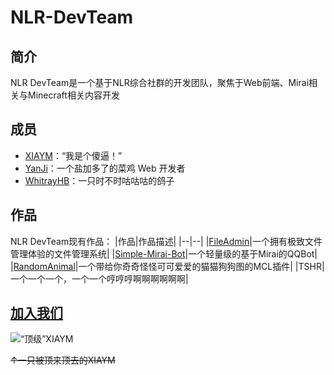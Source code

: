 # NLR-DevTeam
## 简介
NLR DevTeam是一个基于NLR综合社群的开发团队，聚焦于Web前端、Mirai相关与Minecraft相关内容开发
## 成员
- [XIAYM](github.com/XIAYM-gh)：“我是个傻逼！”
- [YanJi](yanji.pro)：一个盐加多了的菜鸡 Web 开发者
- [WhitrayHB](whitrayhb.top)：一只时不时咕咕咕的鸽子
## 作品
NLR DevTeam现有作品：
|作品|作品描述|
|--|--|
|[FileAdmin](https://github.com/NLR-DevTeam/FileAdmin)|一个拥有极致文件管理体验的文件管理系统|
|[Simple-Mirai-Bot](https://github.com/NLR-DevTeam/Simple-Mirai-Bot)|一个轻量级的基于Mirai的QQBot|
|[RandomAnimal](https://github.com/NLR-DevTeam/RandomAnimals)|一个带给你奇奇怪怪可可爱爱的猫猫狗狗图的MCL插件| 
|TSHR|一个一个一个，一个一个哼哼哼啊啊啊啊啊啊|

## [加入我们](https://nlr.simsoft.top)
![“顶级”XIAYM](https://github.com/NLR-DevTeam/.github/blob/main/profile/%E9%A1%B6XIAYM.gif)

~~↑一只被顶来顶去的XIAYM~~
